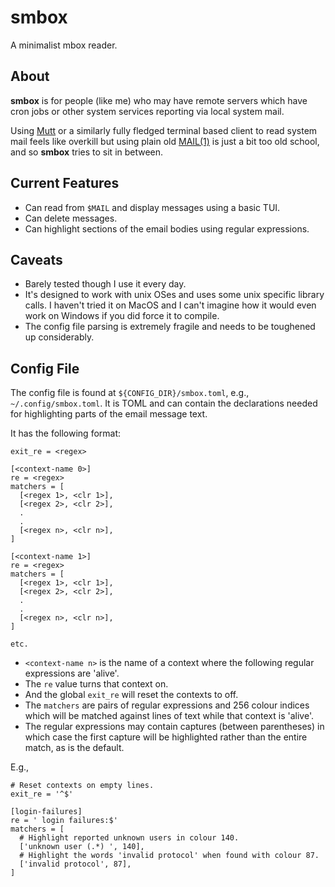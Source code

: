 # smbox

A minimalist mbox reader.

## About

**smbox** is for people (like me) who may have remote servers which have cron jobs or other system
services reporting via local system mail.

Using [Mutt](http://www.mutt.org/) or a similarly fully fledged terminal based client to read system mail feels like
overkill but using plain old [MAIL(1)](https://linux.die.net/man/1/mail) is just a bit too old school, and so **smbox** tries to sit in
between.

## Current Features

  * Can read from `$MAIL` and display messages using a basic TUI.
  * Can delete messages.
  * Can highlight sections of the email bodies using regular expressions.

## Caveats
  * Barely tested though I use it every day.
  * It's designed to work with unix OSes and uses some unix specific library calls.  I haven't tried
    it on MacOS and I can't imagine how it would even work on Windows if you did force it to
    compile.
  * The config file parsing is extremely fragile and needs to be toughened up considerably.

## Config File

The config file is found at `${CONFIG_DIR}/smbox.toml`, e.g., `~/.config/smbox.toml`.  It is TOML
and can contain the declarations needed for highlighting parts of the email message text.

It has the following format:

```
exit_re = <regex>

[<context-name 0>]
re = <regex>
matchers = [
  [<regex 1>, <clr 1>],
  [<regex 2>, <clr 2>],
  .
  .
  [<regex n>, <clr n>],
]

[<context-name 1>]
re = <regex>
matchers = [
  [<regex 1>, <clr 1>],
  [<regex 2>, <clr 2>],
  .
  .
  [<regex n>, <clr n>],
]

etc.
```

* `<context-name n>` is the name of a context where the following regular expressions are 'alive'.
* The `re` value turns that context on.
* And the global `exit_re` will reset the contexts to off.
* The `matchers` are pairs of regular expressions and 256 colour indices which will be matched
  against lines of text while that context is 'alive'.
* The regular expressions may contain captures (between parentheses) in which case the first
  capture will be highlighted rather than the entire match, as is the default.

E.g.,
```
# Reset contexts on empty lines.
exit_re = '^$'

[login-failures]
re = ' login failures:$'
matchers = [
  # Highlight reported unknown users in colour 140.
  ['unknown user (.*) ', 140],
  # Highlight the words 'invalid protocol' when found with colour 87.
  ['invalid protocol', 87],
]
```
